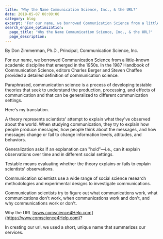 ```yaml
---
title: 'Why the Name Communication Science, Inc., & the URL?'
date: 2018-05-07 00:00:00
category: blog
excerpt: 'For our name, we borrowed Communication Science from a little-known academic discipline that emerged in the 1950s. In the 1987 Handbook of Communication Science...'
search_engine_optimization:
  page_title: 'Why the Name Communication Science, Inc., & the URL?'
  page_description:
---
```


By Don Zimmerman, Ph.D., Principal, Communication Science, Inc.

For our name, we borrowed Communication Science from a little-known academic discipline that emerged in the 1950s. In the 1987 Handbook of Communication Science, editors Charles Berger and Steven Chaffee provided a detailed definition of communication science.

Paraphrased, communication science is a process of developing testable theories that seek to understand the production, processing, and effects of communication and that can be generalized to different communication settings.

Here's my translation.

A theory represents scientists' attempt to explain what they've observed about the world. When studying communication, they try to explain how people produce messages, how people think about the messages, and how messages change or fail to change information levels, attitudes, and behaviors.

Generalization asks if an explanation can "hold"—i.e., can it explain observations over time and in different social settings.

Testable means evaluating whether the theory explains or fails to explain scientists' observations.

Communication scientists use a wide range of social science research methodologies and experimental designs to investigate communications.

Communication scientists try to figure out what communications work, what communications don't work, when communications work and don't, and why communications work or don't.

Why the URL [www.comscience4Help.com](https://www.comscience4Help.com)?

In creating our url, we used a short, unique name that summarizes our services.